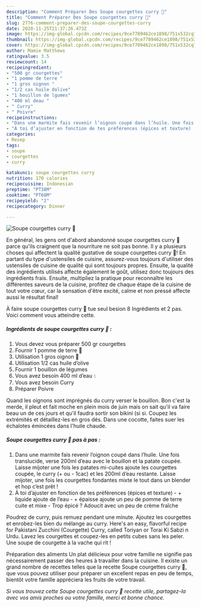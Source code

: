 ```yaml
---
description: "Comment Préparer Des Soupe courgettes curry 🍵"
title: "Comment Préparer Des Soupe courgettes curry 🍵"
slug: 2776-comment-preparer-des-soupe-courgettes-curry
date: 2020-11-25T21:37:26.473Z
image: https://img-global.cpcdn.com/recipes/9ce7789462ce1898/751x532cq70/soupe-courgettes-curry-🍵-photo-principale-de-la-recette.jpg
thumbnail: https://img-global.cpcdn.com/recipes/9ce7789462ce1898/751x532cq70/soupe-courgettes-curry-🍵-photo-principale-de-la-recette.jpg
cover: https://img-global.cpcdn.com/recipes/9ce7789462ce1898/751x532cq70/soupe-courgettes-curry-🍵-photo-principale-de-la-recette.jpg
author: Mamie Matthews
ratingvalue: 3.5
reviewcount: 14
recipeingredient:
- "500 gr courgettes"
- "1 pomme de terre "
- "1 gros oignon "
- "1/2 cas huile dolive"
- "1 bouillon de lgumes"
- "400 ml deau "
- " Curry"
- " Poivre"
recipeinstructions:
- "Dans une marmite fais revenir l’oignon coupé dans l’huile. Une fois translucide, verse 200ml d’eau avec le bouillon et la patate coupée. Laisse mijoter une fois les patates mi-cuites ajoute les courgettes coupée, le curry (+ ou - 1cac) et les 200ml d’eau restante. Laisse mijoter, une fois les courgettes fondantes mixte le tout dans un blender et hop c’est prêt !"
- "À toi d’ajuster en fonction de tes préférences (épices et texture)  + liquide ajoute de l’eau  + épaisse ajoute un peu de pomme de terre cuite et mixe  Trop épicé ? Adoucit avec un peu de crème fraîche"
categories:
- Resep
tags:
- soupe
- courgettes
- curry

katakunci: soupe courgettes curry 
nutrition: 170 calories
recipecuisine: Indonesian
preptime: "PT38M"
cooktime: "PT60M"
recipeyield: "2"
recipecategory: Dinner

---
```



![Soupe courgettes curry 🍵](https://img-global.cpcdn.com/recipes/9ce7789462ce1898/751x532cq70/soupe-courgettes-curry-🍵-photo-principale-de-la-recette.jpg)

En général, les gens ont d'abord abandonné soupe courgettes curry 🍵 parce qu'ils craignent que la nourriture ne soit pas bonne. Il y a plusieurs choses qui affectent la qualité gustative de soupe courgettes curry 🍵! En partant du type d'ustensiles de cuisine, assurez-vous toujours d'utiliser des ustensiles de cuisine de qualité qui sont toujours propres. Ensuite, la qualité des ingrédients utilisés affecte également le goût, utilisez donc toujours des ingrédients frais. Ensuite, multipliez la pratique pour reconnaître les différentes saveurs de la cuisine, profitez de chaque étape de la cuisine de tout votre cœur, car la sensation d'être excité, calme et non pressé affecte aussi le résultat final!

<!--inarticleads1-->

À faire soupe courgettes curry 🍵 tue seul besion 8 Ingrédients et 2 pas. Voici comment vous atteindre cette.

##### Ingrédients de soupe courgettes curry 🍵 :

1. Vous devez vous préparer 500 gr courgettes
1. Fournir 1 pomme de terre 🥔
1. Utilisation 1 gros oignon 🧅
1. Utilisation 1/2 cas huile d’olive
1. Fournir 1 bouillon de légumes
1. Vous avez besoin 400 ml d’eau 💧
1. Vous avez besoin  Curry
1. Préparer  Poivre


Quand les oignons sont imprégnés du curry verser le bouillon. Bon c&#39;est la merde, il pleut et fait moche en plein mois de juin mais on sait qu&#39;il va faire beau un de ces jours et qu&#39;il faudra sortir son bikini (si si. Coupez les extrémités et détaillez-les en gros dés. Dans une cocotte, faites suer les échalotes émincées dans l&#39;huile chaude. 

<!--inarticleads2-->

##### Soupe courgettes curry 🍵 pas à pas :

1. Dans une marmite fais revenir l’oignon coupé dans l’huile. Une fois translucide, verse 200ml d’eau avec le bouillon et la patate coupée. Laisse mijoter une fois les patates mi-cuites ajoute les courgettes coupée, le curry (+ ou - 1cac) et les 200ml d’eau restante. Laisse mijoter, une fois les courgettes fondantes mixte le tout dans un blender et hop c’est prêt !
1. À toi d’ajuster en fonction de tes préférences (épices et texture)  - + liquide ajoute de l’eau  - + épaisse ajoute un peu de pomme de terre cuite et mixe  - Trop épicé ? Adoucit avec un peu de crème fraîche


Poudrez de curry, puis remuez pendant une minute. Ajoutez les courgettes et enrobez-les bien du mélange au curry. Here&#39;s an easy, flavorful recipe for Pakistani Zucchini (Courgette) Curry, called Toriyan or Torai Ki Sabzi n Urdu. Lavez les courgettes et coupez-les en petits cubes sans les peler. Une soupe de courgette à la vache qui rit ! 

<!--inarticleads1-->

<p>
Préparation des aliments Un plat délicieux pour votre famille ne signifie pas nécessairement passer des heures à travailler dans la cuisine. Il existe un grand nombre de recettes telles que la recette Soupe courgettes curry 🍵, que vous pouvez utiliser pour préparer un excellent repas en peu de temps, bientôt votre famille appréciera les fruits de votre travail.
</p>

<p>
<i>Si vous trouvez cette Soupe courgettes curry 🍵 recette utile, partagez-la avec vos amis proches ou votre famille, merci et bonne chance.</i>
</p>
